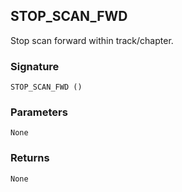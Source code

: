 ## STOP\_SCAN\_FWD

Stop scan forward within track/chapter.


### Signature

`STOP_SCAN_FWD ()`


### Parameters

`None`


### Returns

`None`